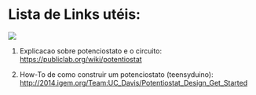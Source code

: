 # Lista de Links utéis:

![](https://i.publiclab.org/system/images/photos/000/001/406/medium/adder_potentiostat.png)


1. Explicacao sobre potenciostato e o circuito: https://publiclab.org/wiki/potentiostat

2. How-To de como construir um potenciostato (teensyduino): http://2014.igem.org/Team:UC_Davis/Potentiostat_Design_Get_Started
